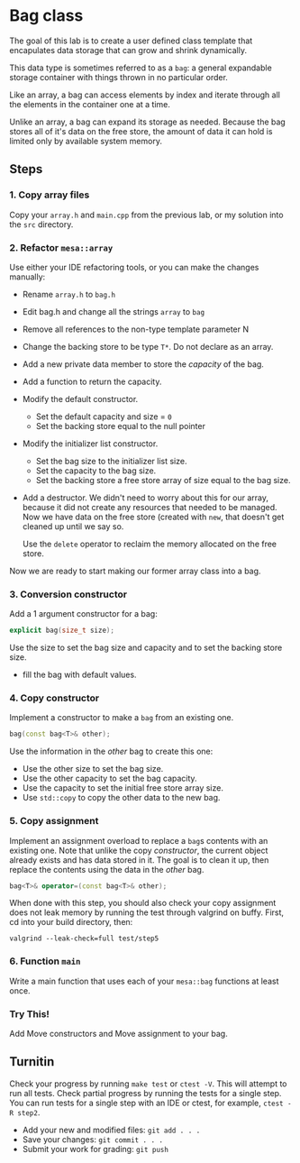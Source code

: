 # Bag class

The goal of this lab is to create a user defined
class template that encapulates data storage that can grow
and shrink dynamically.

This data type is sometimes referred to as a `bag`:
a general expandable storage container with things thrown in
no particular order.

Like an array, a bag can access elements by index and
iterate through all the elements in the container one at a time.

Unlike an array, a bag can expand its storage as needed.
Because the bag stores all of it's data on the free store,
the amount of data it can hold is limited only by available system memory.

## Steps

### 1. Copy array files
Copy your `array.h` and `main.cpp` from the previous lab,
or my solution into the `src` directory.

### 2. Refactor `mesa::array`
Use either your IDE refactoring tools, or you can make the changes manually:

- Rename `array.h` to `bag.h`
- Edit bag.h and change all the strings `array` to `bag`
- Remove all references to the non-type template parameter N
- Change the backing store to be type `T*`. Do not declare as an array.
- Add a new private data member to store the *capacity* of the bag.
- Add a function to return the capacity.
- Modify the default constructor.

  - Set the default capacity and size = `0`
  - Set the backing store equal to the null pointer

- Modify the initializer list constructor.

  - Set the bag size to the initializer list size.
  - Set the capacity to the bag size.
  - Set the backing store a free store array of size 
    equal to the bag size.

- Add a destructor.
  We didn't need to worry about this for our array, because it did not create
  any resources that needed to be managed.
  Now we have data on the free store (created with `new`, that doesn't get
  cleaned up until we say so.

  Use the `delete` operator to reclaim the memory allocated on the free store.

Now we are ready to start making our former array class into a bag.

### 3. Conversion constructor
Add a 1 argument constructor for a bag:

```cpp
explicit bag(size_t size);
```

Use the size to set the bag size and capacity and to set the backing store size.
- fill the bag with default values.

### 4. Copy constructor
Implement a constructor to make a `bag` from an existing one.

```cpp
bag(const bag<T>& other);
```

Use the information in the *other* bag to create this one:
- Use the other size to set the bag size.
- Use the other capacity to set the bag capacity.
- Use the capacity to set the initial free store array size.
- Use `std::copy` to copy the other data to the new bag.

### 5. Copy assignment
Implement an assignment overload to replace a `bag`s contents with
 an existing one.
Note that unlike the copy *constructor*, the current object already exists
and has data stored in it.
The goal is to clean it up, then replace the contents using the data
in the *other* bag.

```cpp
bag<T>& operator=(const bag<T>& other);
```

When done with this step, you should also check your copy assignment
does not leak memory by running the test through valgrind on buffy.
First, cd into your build directory, then:


```
valgrind --leak-check=full test/step5
```

### 6. Function `main`
Write a main function that uses each of your `mesa::bag` functions at least once.


### Try This!
Add Move constructors and Move assignment to your bag.

## Turnitin
Check your progress by running `make test` or `ctest -V`.
This will attempt to run all tests.
Check partial progress by running the tests for a single step.
You can run tests for a single step with an IDE or ctest,
for example, `ctest -R step2`.

- Add your new and modified files: `git add . . . `
- Save your changes: `git commit . . . `
- Submit your work for grading: `git push`


